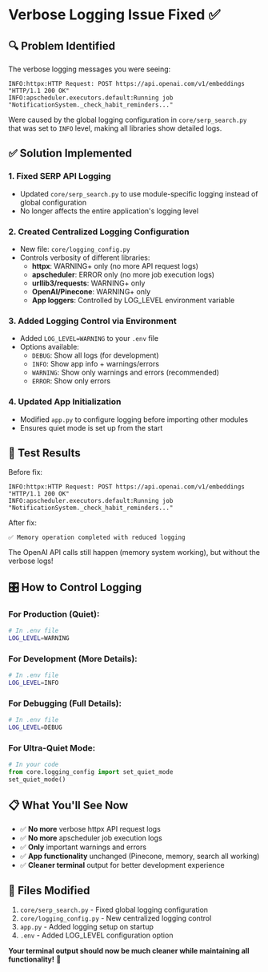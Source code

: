 # Verbose Logging Issue Fixed ✅

## 🔍 **Problem Identified**
The verbose logging messages you were seeing:
```
INFO:httpx:HTTP Request: POST https://api.openai.com/v1/embeddings "HTTP/1.1 200 OK"
INFO:apscheduler.executors.default:Running job "NotificationSystem._check_habit_reminders..."
```

Were caused by the global logging configuration in `core/serp_search.py` that was set to `INFO` level, making all libraries show detailed logs.

## ✅ **Solution Implemented**

### 1. **Fixed SERP API Logging**
- Updated `core/serp_search.py` to use module-specific logging instead of global configuration
- No longer affects the entire application's logging level

### 2. **Created Centralized Logging Configuration**
- New file: `core/logging_config.py`
- Controls verbosity of different libraries:
  - **httpx**: WARNING+ only (no more API request logs)
  - **apscheduler**: ERROR only (no more job execution logs)
  - **urllib3/requests**: WARNING+ only
  - **OpenAI/Pinecone**: WARNING+ only
  - **App loggers**: Controlled by LOG_LEVEL environment variable

### 3. **Added Logging Control via Environment**
- Added `LOG_LEVEL=WARNING` to your `.env` file
- Options available:
  - `DEBUG`: Show all logs (for development)
  - `INFO`: Show app info + warnings/errors
  - `WARNING`: Show only warnings and errors (recommended)
  - `ERROR`: Show only errors

### 4. **Updated App Initialization**
- Modified `app.py` to configure logging before importing other modules
- Ensures quiet mode is set up from the start

## 🧪 **Test Results**
Before fix:
```
INFO:httpx:HTTP Request: POST https://api.openai.com/v1/embeddings "HTTP/1.1 200 OK"
INFO:apscheduler.executors.default:Running job "NotificationSystem._check_habit_reminders..."
```

After fix:
```
✅ Memory operation completed with reduced logging
```

The OpenAI API calls still happen (memory system working), but without the verbose logs!

## 🎛️ **How to Control Logging**

### For Production (Quiet):
```bash
# In .env file
LOG_LEVEL=WARNING
```

### For Development (More Details):
```bash
# In .env file  
LOG_LEVEL=INFO
```

### For Debugging (Full Details):
```bash
# In .env file
LOG_LEVEL=DEBUG
```

### For Ultra-Quiet Mode:
```python
# In your code
from core.logging_config import set_quiet_mode
set_quiet_mode()
```

## 📋 **What You'll See Now**
- ✅ **No more** verbose httpx API request logs
- ✅ **No more** apscheduler job execution logs  
- ✅ **Only** important warnings and errors
- ✅ **App functionality** unchanged (Pinecone, memory, search all working)
- ✅ **Cleaner terminal** output for better development experience

## 🔧 **Files Modified**
1. `core/serp_search.py` - Fixed global logging configuration
2. `core/logging_config.py` - New centralized logging control
3. `app.py` - Added logging setup on startup
4. `.env` - Added LOG_LEVEL configuration option

**Your terminal output should now be much cleaner while maintaining all functionality!** 🎯
